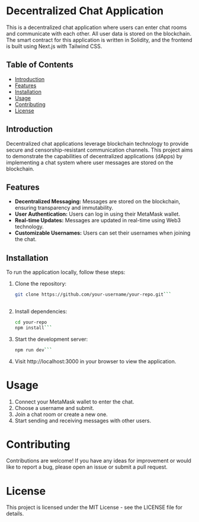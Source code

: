 # Decentralized Chat Application

This is a decentralized chat application where users can enter chat rooms and communicate with each other. All user data is stored on the blockchain. The smart contract for this application is written in Solidity, and the frontend is built using Next.js with Tailwind CSS.

## Table of Contents

- [Introduction](#introduction)
- [Features](#features)
- [Installation](#installation)
- [Usage](#usage)
- [Contributing](#contributing)
- [License](#license)

## Introduction

Decentralized chat applications leverage blockchain technology to provide secure and censorship-resistant communication channels. This project aims to demonstrate the capabilities of decentralized applications (dApps) by implementing a chat system where user messages are stored on the blockchain.

## Features

- **Decentralized Messaging:** Messages are stored on the blockchain, ensuring transparency and immutability.
- **User Authentication:** Users can log in using their MetaMask wallet.
- **Real-time Updates:** Messages are updated in real-time using Web3 technology.
- **Customizable Usernames:** Users can set their usernames when joining the chat.

## Installation

To run the application locally, follow these steps:

1. Clone the repository:

   ```bash
   git clone https://github.com/your-username/your-repo.git```
  
2. Install dependencies:

   ```bash
   cd your-repo
   npm install```

3. Start the development server:

   ```bash
   npm run dev```

4. Visit http://localhost:3000 in your browser to view the application.

# Usage

1. Connect your MetaMask wallet to enter the chat.
2. Choose a username and submit.
3. Join a chat room or create a new one.
4. Start sending and receiving messages with other users.

# Contributing

Contributions are welcome! If you have any ideas for improvement or would like to report a bug, please open an issue or submit a pull request.

# License

This project is licensed under the MIT License - see the LICENSE file for details.


